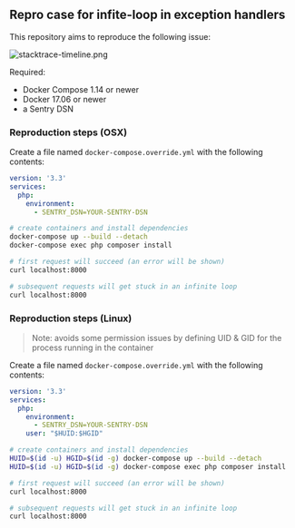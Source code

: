 ## Repro case for infite-loop in exception handlers

This repository aims to reproduce the following issue:

![stacktrace-timeline.png](stacktrace-timeline.png)

Required:

 - Docker Compose 1.14 or newer
 - Docker 17.06 or newer
 - a Sentry DSN

### Reproduction steps (OSX)

Create a file named `docker-compose.override.yml` with the following contents:

``` yaml
version: '3.3'
services:
  php:
    environment:
      - SENTRY_DSN=YOUR-SENTRY-DSN
```

``` bash
# create containers and install dependencies
docker-compose up --build --detach
docker-compose exec php composer install

# first request will succeed (an error will be shown)
curl localhost:8000

# subsequent requests will get stuck in an infinite loop
curl localhost:8000
```

### Reproduction steps (Linux)

> Note: avoids some permission issues by defining UID & GID for the process running in the container

Create a file named `docker-compose.override.yml` with the following contents:

``` yaml
version: '3.3'
services:
  php:
    environment:
      - SENTRY_DSN=YOUR-SENTRY-DSN
    user: "$HUID:$HGID"
```

``` bash
# create containers and install dependencies
HUID=$(id -u) HGID=$(id -g) docker-compose up --build --detach
HUID=$(id -u) HGID=$(id -g) docker-compose exec php composer install

# first request will succeed (an error will be shown)
curl localhost:8000

# subsequent requests will get stuck in an infinite loop
curl localhost:8000
```
